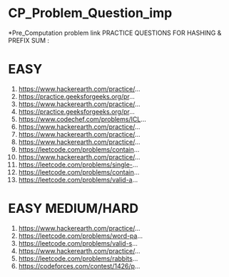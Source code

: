 # CP_Problem_Question_imp

*Pre_Computation problem link
PRACTICE QUESTIONS FOR HASHING & PREFIX SUM :
# EASY
1. https://www.hackerearth.com/practice/... 
2. https://practice.geeksforgeeks.org/pr...
3. https://www.hackerearth.com/practice/...  
4. https://practice.geeksforgeeks.org/pr...
5. https://www.codechef.com/problems/ICL...
6. https://www.hackerearth.com/practice/... 
7. https://www.hackerearth.com/practice/... 
8. https://www.hackerearth.com/practice/... 
9. https://leetcode.com/problems/contain...                                                                                                                       
10. https://www.hackerearth.com/practice/...                                                                                                                                                                                                                             
11. https://leetcode.com/problems/single-...
12. https://leetcode.com/problems/contain... 
13. https://leetcode.com/problems/valid-a...
# EASY MEDIUM/HARD
1. https://www.hackerearth.com/practice/...
2. https://leetcode.com/problems/word-pa...
3. https://leetcode.com/problems/valid-s...
4. https://www.hackerearth.com/practice/... 
5. https://leetcode.com/problems/rabbits...
6. https://codeforces.com/contest/1426/p... 
